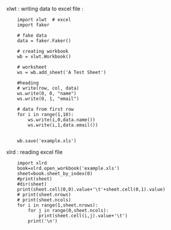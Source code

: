xlwt : writing data to excel file : 

        import xlwt  # excel 
        import faker

        # fake data
        data = faker.Faker()

        # creating workbook
        wb = xlwt.Workbook()

        # worksheet
        ws = wb.add_sheet('A Test Sheet')

        #heading 
        # write(row, col, data)
        ws.write(0, 0, "name")
        ws.write(0, 1, "email")

        # data from first row
        for i in range(1,10):
            ws.write(i,0,data.name())
            ws.write(i,1,data.email())    


        wb.save('example.xls')
        
        
xlrd : reading excel file

        import xlrd
        book=xlrd.open_workbook('example.xls')
        sheet=book.sheet_by_index(0)
        #print(sheet)
        #dir(sheet)
        print(sheet.cell(0,0).value+'\t'+sheet.cell(0,1).value)
        # print(sheet.nrows)
        # print(sheet.ncols)
        for i in range(1,sheet.nrows):
            for j in range(0,sheet.ncols):
                print(sheet.cell(i,j).value+'\t')
            print('\n')
